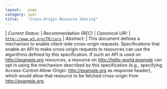 ```yaml
---
layout:   page
category: spec
title:    "Cross-Origin Resource Sharing"
---
```


| *Current Status:* | Recommendation (REC)
| *Canonical URI:* | [`http://www.w3.org/TR/cors`](http://www.w3.org/TR/cors)
| *Abstract:* | This document defines a mechanism to enable client-side cross-origin requests. Specifications that enable an API to make cross-origin requests to resources can use the algorithms defined by this specification. If such an API is used on http://example.org resources, a resource on http://hello-world.example can opt in using the mechanism described by this specification (e.g., specifying Access-Control-Allow-Origin: http://example.org as response header), which would allow that resource to be fetched cross-origin from http://example.org.